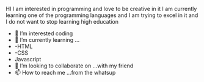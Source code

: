 HI
I am interested in programming and love to be creative in it
I am currently learning one of the programming languages ​​and I am trying to excel in it and I do not want to stop learning
high education
- 👀 I’m interested coding
- 🌱 I’m currently learning ...
- -HTML
- -CSS
- Javascript
- 💞️ I’m looking to collaborate on ...with my friend
- 📫 How to reach me ...from the whatsup

<!---
Zinex15/Zinex15 is a ✨ special ✨ repository because its `README.md` (this file) appears on your GitHub profile.
You can click the Preview link to take a look at your changes.
--->
